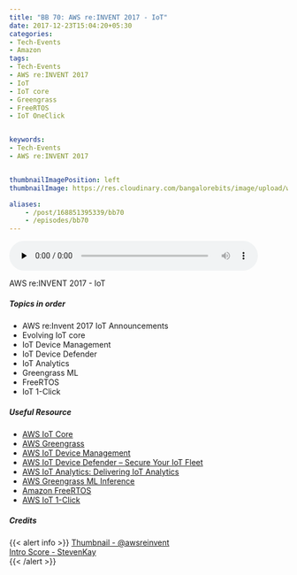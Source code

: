 ```yaml
---
title: "BB 70: AWS re:INVENT 2017 - IoT"
date: 2017-12-23T15:04:20+05:30
categories:
- Tech-Events
- Amazon
tags:
- Tech-Events
- AWS re:INVENT 2017
- IoT
- IoT core
- Greengrass
- FreeRTOS
- IoT OneClick


keywords:
- Tech-Events
- AWS re:INVENT 2017


thumbnailImagePosition: left
thumbnailImage: https://res.cloudinary.com/bangalorebits/image/upload/w_400,h_400,c_fill,r_max/v1517410322/bb-episode-assets/bb69-thumbnail.jpg

aliases:
    - /post/168851395339/bb70
    - /episodes/bb70
---
```

<audio controls="controls" controls style="width: 450px;" preload="none" id="audio_player"><source  src='https://audio.simplecast.com/589ae017.mp3' type="audio/mp3">  </audio><BR>
<!-- <iframe frameborder='0' height='200px' scrolling='no' seamless src='https://embed.simplecast.com/589ae017?color=f5f5f5' width='100%'></iframe> -->
AWS re:INVENT 2017 - IoT
 <!--more-->

##### Topics in order

 *   AWS re:Invent 2017 IoT Announcements
 *   Evolving IoT core
 *   IoT Device Management
 *   IoT Device Defender
 *   IoT Analytics
 *   Greengrass ML
 *   FreeRTOS
 *   IoT 1-Click


##### Useful Resource
*   [AWS IoT Core](https://aws.amazon.com/iot-core/)
*   [AWS Greengrass](https://aws.amazon.com/greengrass/)
*   [AWS IoT Device Management](https://aws.amazon.com/blogs/aws/aws-iot-device-management/)
*   [AWS IoT Device Defender – Secure Your IoT Fleet](https://aws.amazon.com/blogs/aws/in-the-works-aws-sepio-secure-your-iot-fleet/)
*   [AWS IoT Analytics: Delivering IoT Analytics](https://aws.amazon.com/blogs/aws/launch-presenting-aws-iot-analytics/)
*   [AWS Greengrass ML Inference](https://aws.amazon.com/about-aws/whats-new/2017/11/aws-greengrass-adds-feature-for-machine-learning-inference/)
*   [Amazon FreeRTOS](https://aws.amazon.com/blogs/aws/announcing-amazon-freertos/)
*   [AWS IoT 1-Click](https://aws.amazon.com/iot-1-click/)
##### Credits

{{< alert info  >}}
  [Thumbnail - @awsreinvent](https://twitter.com/awsreinvent?lang=en) <BR>
  [Intro Score - StevenKay](https://plus.google.com/+StevenKay_Detachment)<BR>
{{< /alert >}}
